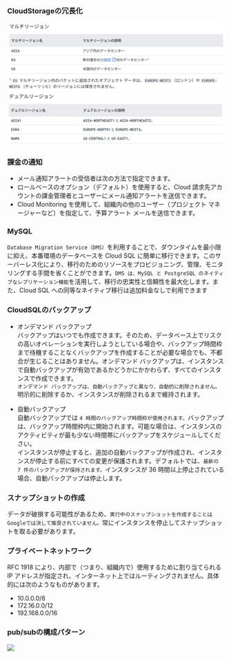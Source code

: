 ### CloudStorageの冗長化
<img src="../img/119_01.png"></img>  
<img src="../img/119_02.png"></img>   

### 課金の通知
* メール通知アラートの受信者は次の方法で指定できます。  
* ロールベースのオプション（デフォルト）を使用すると、Cloud 請求先アカウントの課金管理者とユーザーにメール通知アラートを送信できます。  
* Cloud Monitoring を使用して、組織内の他のユーザー（プロジェクト マネージャーなど）を指定して、予算アラート メールを送信できます。 

### MySQL
```Database Migration Service（DMS）```を利用することで、ダウンタイムを最小限に抑え、本番環境のデータベースを Cloud SQL に簡単に移行できます。このサーバーレス化により、移行のためのリソースをプロビジョニング、管理、モニタリングする手間を省くことができます。```DMS は、MySQL と PostgreSQL のネイティブなレプリケーション機能```を活用して、移行の忠実性と信頼性を最大化します。また、Cloud SQL への同等なネイティブ移行は追加料金なしで利用できます  

### CloudSQLのバックアップ
  * オンデマンド バックアップ   
      バックアップはいつでも作成できます。そのため、データベース上でリスクの高いオペレーションを実行しようとしている場合や、バックアップ時間枠まで待機することなくバックアップを作成することが必要な場合でも、不都合が生じることはありません。オンデマンド バックアップは、インスタンスで自動バックアップが有効であるかどうかにかかわらず、すべてのインスタンスで作成できます。   
      ```オンデマンド バックアップは、自動バックアップと異なり、自動的に削除されません。``` 明示的に削除するか、インスタンスが削除されるまで維持されます。

  * 自動バックアップ  
      自動バックアップでは ```4 時間のバックアップ時間枠が使用されます。```バックアップは、バックアップ時間枠内に開始されます。可能な場合は、インスタンスのアクティビティが最も少ない時間帯にバックアップをスケジュールしてください。   
      インスタンスが停止すると、追加の自動バックアップが作成され、インスタンスが停止する前にすべての変更が保護されます。デフォルトでは、```最新の 7 件のバックアップが保持されます。```インスタンスが 36 時間以上停止されている場合、自動バックアップは停止します。   


### スナップショットの作成
データが破損する可能性があるため、```実行中のスナップショットを作成することはGoogleでは決して推奨されていません。```常にインスタンスを停止してスナップショットを取る必要があります。 

### プライベートネットワーク
RFC 1918 により、内部で（つまり、組織内で）使用するために割り当てられる IP アドレスが指定され、インターネット上ではルーティングされません。具体的には次のようなものがあります。 
* 10.0.0.0/8  
* 172.16.0.0/12 
* 192.168.0.0/16  

### pub/subの構成パターン
<img src="../img/119_03.png"></img>   
